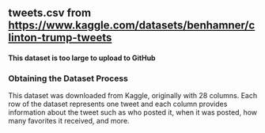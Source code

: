 ## tweets.csv from https://www.kaggle.com/datasets/benhamner/clinton-trump-tweets
#### This dataset is too large to upload to GitHub

### Obtaining the Dataset Process
This dataset was downloaded from Kaggle, originally with 28 columns. Each row of the dataset represents one tweet and each column provides information about the tweet such as who posted it, when it was posted, how many favorites it received, and more.

